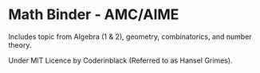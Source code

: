 # Math Binder - AMC/AIME
Includes topic from Algebra (1 & 2), geometry, combinatorics, and number theory.

Under MIT Licence by Coderinblack (Referred to as Hansel Grimes).